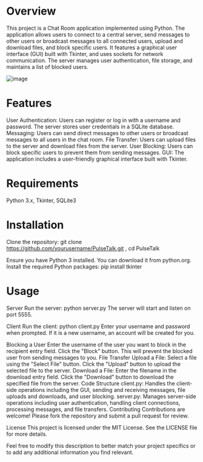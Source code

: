 # Overview
This project is a Chat Room application implemented using Python. The application allows users to connect to a central server, send messages to other users or broadcast messages to all connected users, upload and download files, and block specific users. It features a graphical user interface (GUI) built with Tkinter, and uses sockets for network communication. The server manages user authentication, file storage, and maintains a list of blocked users.

![image](https://github.com/Anser2/PulseTalk/assets/130187355/95e38050-1ab7-4c23-b6b0-13e61fdf992a)


# Features
User Authentication: Users can register or log in with a username and password. The server stores user credentials in a SQLite database.
Messaging: Users can send direct messages to other users or broadcast messages to all users in the chat room.
File Transfer: Users can upload files to the server and download files from the server.
User Blocking: Users can block specific users to prevent them from sending messages.
GUI: The application includes a user-friendly graphical interface built with Tkinter.

# Requirements
Python 3.x,
Tkinter,
SQLite3

# Installation
Clone the repository:
git clone https://github.com/yourusername/PulseTalk.git ,
cd PulseTalk

Ensure you have Python 3 installed. You can download it from python.org.
Install the required Python packages:
pip install tkinter

# Usage
Server
Run the server:
python server.py
The server will start and listen on port 5555.

Client
Run the client:
python client.py
Enter your username and password when prompted. If it is a new username, an account will be created for you.

Blocking a User
Enter the username of the user you want to block in the recipient entry field.
Click the "Block" button. This will prevent the blocked user from sending messages to you.
File Transfer
Upload a File:
Select a file using the "Select File" button.
Click the "Upload" button to upload the selected file to the server.
Download a File:
Enter the filename in the download entry field.
Click the "Download" button to download the specified file from the server.
Code Structure
client.py: Handles the client-side operations including the GUI, sending and receiving messages, file uploads and downloads, and user blocking.
server.py: Manages server-side operations including user authentication, handling client connections, processing messages, and file transfers.
Contributing
Contributions are welcome! Please fork the repository and submit a pull request for review.

License
This project is licensed under the MIT License. See the LICENSE file for more details.

Feel free to modify this description to better match your project specifics or to add any additional information you find relevant.
